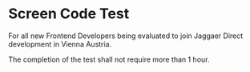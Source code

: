 # Screen Code Test
For all new Frontend Developers being evaluated to join Jaggaer Direct development in Vienna Austria.

The completion of the test shall not require more than 1 hour.
